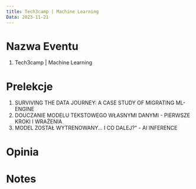 ```yaml
---
title: Tech3camp | Machine Learning
Data: 2023-11-21
---
```

# Nazwa Eventu
1. Tech3camp | Machine Learning
# Prelekcje
1. SURVIVING THE DATA JOURNEY: A CASE STUDY OF MIGRATING ML-ENGINE
2. DOUCZANIE MODELU TEKSTOWEGO WŁASNYMI DANYMI - PIERWSZE KROKI I WRAŻENIA
3. MODEL ZOSTAŁ WYTRENOWANY... I CO DALEJ?" - AI INFERENCE
# Opinia

# Notes
